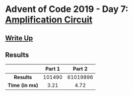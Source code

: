 # Advent of Code 2019 - Day 7: [Amplification Circuit](https://adventofcode.com/2019/day/7)

## [Write Up](https://codingap.github.io/advent-of-code/writeups/2019/day07)

## Results

|                  | **Part 1** | **Part 2** |
| :--------------: | :--------: | :--------: |
|   **Results**    | 101490 | 61019896 |
| **Time (in ms)** | 3.21 | 4.72 |
